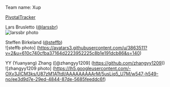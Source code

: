 Team name: Xup


[PivotalTracker](https://www.pivotaltracker.com/s/projects/1193856)


Lars Brusletto
([@larssbr](https://github.com/larssbr/))  
![larssbr photo](https://avatars3.githubusercontent.com/u/3809279?v=2&s=460)

Steffen Birkeland
([@steffb](https://github.com/steffb/))  
![steffb photo] (https://avatars3.githubusercontent.com/u/3863511?v=2&u=610c740cfba37164d2223952225c8b1e191dcb86&s=140)


YY (Yuanyang) Zhang ([@zhangyy1209] (https://github.com/zhangyy1209))
![zhangyy1209 photo] (https://lh5.googleusercontent.com/-OXv3JlCM3ks/U87zM1ATtdI/AAAAAAAAArM/5usLjq5_U7M/w547-h549-no/ee3d9d7e-29ed-4844-87de-5685feeddc6f)
